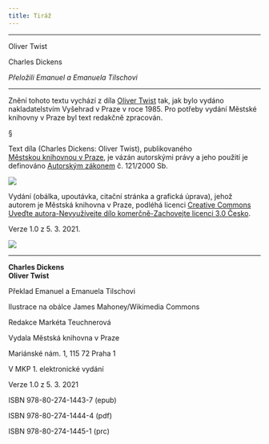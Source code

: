 ```yaml
---
title: Tiráž
---
```


***

Oliver Twist

Charles Dickens

_Přeložili Emanuel a Emanuela Tilschovi_


***

Znění tohoto textu vychází z díla [Oliver Twist](https://search.mlp.cz/cz/titul/oliver-twist/6921/#/) tak, jak bylo vydáno nakladatelstvím Vyšehrad v Praze v roce 1985. Pro potřeby vydání Městské knihovny v Praze byl text redakčně zpracován.

§

Text díla (Charles Dickens: Oliver Twist), publikovaného [Městskou knihovnou v Praze](https://www.mlp.cz/cz/), je vázán autorskými právy a jeho použití je definováno [Autorským zákonem](https://www.mkcr.cz/predpisy-zakonu-709.html) č. 121/2000 Sb.

![](../Images/image001.jpg)

Vydání (obálka, upoutávka, citační stránka a grafická úprava), jehož autorem je Městská knihovna v Praze, podléhá licenci [Creative Commons Uveďte autora-Nevyužívejte dílo komerčně-Zachovejte licenci 3.0 Česko](https://creativecommons.org/licenses/by-nc-sa/3.0/cz/).

Verze 1.0 z 5. 3. 2021.

  

![](../Images/image002.jpg)


***

**Charles Dickens  
Oliver Twist**

  

Překlad Emanuel a Emanuela Tilschovi

  

Ilustrace na obálce James Mahoney/Wikimedia Commons

  

Redakce Markéta Teuchnerová

  

Vydala Městská knihovna v Praze

  

Mariánské nám. 1, 115 72 Praha 1

  

V MKP 1. elektronické vydání

  

Verze 1.0 z 5. 3. 2021

  

ISBN 978-80-274-1443-7 (epub)

  

ISBN 978-80-274-1444-4 (pdf)

  

ISBN 978-80-274-1445-1 (prc)
